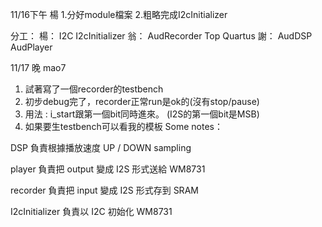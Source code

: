 11/16下午 楊
1.分好module檔案
2.粗略完成I2cInitializer

分工：
楊：
I2C
I2cInitializer
翁：
AudRecorder
Top
Quartus
謝：
AudDSP
AudPlayer


11/17 晚 mao7
1. 試著寫了一個recorder的testbench
2. 初步debug完了，recorder正常run是ok的(沒有stop/pause)
3. 用法 : i_start跟第一個bit同時進來。 (I2S的第一個bit是MSB)
4. 如果要生testbench可以看我的模板
Some notes：

DSP 負責根據播放速度 UP / DOWN sampling


player 負責把 output 變成 I2S 形式送給 WM8731


recorder 負責把 input 變成 I2S 形式存到 SRAM


I2cInitializer 負責以 I2C 初始化 WM8731


